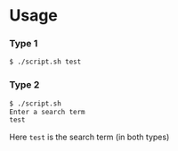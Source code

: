 # Usage

### Type 1

```md
$ ./script.sh test
```

### Type 2

```md
$ ./script.sh
Enter a search term
test
```

Here `test` is the search term (in both types)
